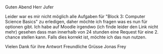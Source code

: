 Guten Abend Herr Jufer

Leider war es mir nicht möglich alle Aufgaben für "Block 3: Computer Science Basics" zu erledigen, daher möchte ich fragen was es nun für optionen gibt. Ich habe auf Moodle irgendwo (ich finde leider den Link nicht mehr) gesehen dass man innerhalb von 24 stunden eine Request für eine 2. chance stellen kann. Falls dies korrekt ist, möchte ich das nun nutzen. 


Vielen Dank für ihre Antwort
Freundliche Grüsse 
Jonas Frey 